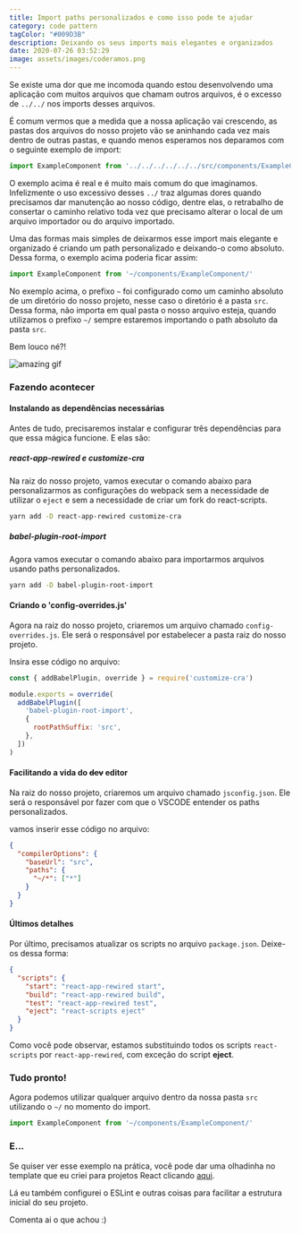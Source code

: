```yaml
---
title: Import paths personalizados e como isso pode te ajudar
category: code pattern
tagColor: "#009D3B"
description: Deixando os seus imports mais elegantes e organizados
date: 2020-07-26 03:52:29
image: assets/images/coderamos.png
---
```

Se existe uma dor que me incomoda quando estou desenvolvendo uma aplicação com muitos arquivos que chamam outros arquivos, é o excesso de `../../` nos imports desses arquivos.

É comum vermos que a medida que a nossa aplicação vai crescendo, as pastas dos arquivos do nosso projeto vão se aninhando cada vez mais dentro de outras pastas, e quando menos esperamos nos deparamos com o seguinte exemplo de import:

```jsx
import ExampleComponent from '../../../../../../src/components/ExampleComponent/'
```

O exemplo acima é real e é muito mais comum do que imaginamos. Infelizmente o uso excessivo desses `../` traz algumas dores quando precisamos dar manutenção ao nosso código, dentre elas, o retrabalho de consertar o caminho relativo toda vez que precisamo alterar o local de um arquivo importador ou do arquivo importado.

Uma das formas mais simples de deixarmos esse import mais elegante e organizado é criando um path personalizado e deixando-o como absoluto. Dessa forma, o exemplo acima poderia ficar assim:

```jsx
import ExampleComponent from '~/components/ExampleComponent/'
```

No exemplo acima, o prefixo `~` foi configurado como um caminho absoluto de um diretório do nosso projeto, nesse caso o diretório é a pasta `src`. Dessa forma, não importa em qual pasta o nosso arquivo esteja, quando utilizamos o prefixo `~/` sempre estaremos importando o path absoluto da pasta `src`.

Bem louco né?!

![amazing gif](https://media.giphy.com/media/1yiPWNsQ1vq7V90fRY/giphy.gif)

### Fazendo acontecer

#### Instalando as dependências necessárias

Antes de tudo, precisaremos instalar e configurar três dependências para que essa mágica funcione. E elas são:

##### react-app-rewired e customize-cra

Na raiz do nosso projeto, vamos executar o comando abaixo para personalizarmos as configurações do webpack sem a necessidade de utilizar o `eject` e sem a necessidade de criar um fork do react-scripts.

```bash
yarn add -D react-app-rewired customize-cra
```

##### babel-plugin-root-import

Agora vamos executar o comando abaixo para importarmos arquivos usando paths personalizados.

```bash
yarn add -D babel-plugin-root-import
```

#### Criando o 'config-overrides.js'

Agora na raiz do nosso projeto, criaremos um arquivo chamado `config-overrides.js`. Ele será o responsável por estabelecer a pasta raiz do nosso projeto.

Insira esse código no arquivo:

```jsx
const { addBabelPlugin, override } = require('customize-cra')

module.exports = override(
  addBabelPlugin([
    'babel-plugin-root-import',
    {
      rootPathSuffix: 'src',
    },
  ])
)
```

#### Facilitando a vida do ~~dev~~ editor

Na raiz do nosso projeto, criaremos um arquivo chamado `jsconfig.json`. Ele será o responsável por fazer com que o VSCODE entender os paths personalizados.

vamos inserir esse código no arquivo:

```json
{
  "compilerOptions": {
    "baseUrl": "src",
    "paths": {
      "~/*": ["*"]
    }
  }
}
```

#### Últimos detalhes

Por último, precisamos atualizar os scripts no arquivo `package.json`. Deixe-os dessa forma:

```json
{
  "scripts": {
    "start": "react-app-rewired start",
    "build": "react-app-rewired build",
    "test": "react-app-rewired test",
    "eject": "react-scripts eject"
  }
}
```

Como você pode observar, estamos substituindo todos os scripts `react-scripts` por `react-app-rewired`, com exceção do script **eject**.

### Tudo pronto!

Agora podemos utilizar qualquer arquivo dentro da nossa pasta `src` utilizando o `~/` no momento do import.

```jsx
import ExampleComponent from '~/components/ExampleComponent/'
```

### E...

Se quiser ver esse exemplo na prática, você pode dar uma olhadinha no template que eu criei para projetos React clicando [aqui](https://github.com/coderamos/template-reactjs).

Lá eu também configurei o ESLint e outras coisas para facilitar a estrutura inicial do seu projeto.

Comenta ai o que achou :)
